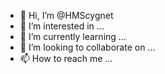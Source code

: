- 👋 Hi, I’m @HMScygnet
- 👀 I’m interested in ...
- 🌱 I’m currently learning ...
- 💞️ I’m looking to collaborate on ...
- 📫 How to reach me ...

<!---
HMScygnet/HMScygnet is a ✨ special ✨ repository because its `README.md` (this file) appears on your GitHub profile.
You can click the Preview link to take a look at your changes.
--->
